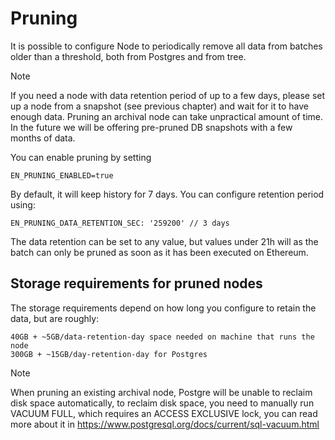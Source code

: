 # Pruning

It is possible to configure Node to periodically remove all data from batches older than a threshold, both from Postgres
and from tree.

> [!NOTE] 
> 
> If you need a node with data retention period of up to a few days, please set up a node from a snapshot (see
> previous chapter) and wait for it to have enough data. Pruning an archival node can take unpractical amount of time.
> In the future we will be offering pre-pruned DB snapshots with a few months of data.

You can enable pruning by setting

```
EN_PRUNING_ENABLED=true
```

By default, it will keep history for 7 days. You can configure retention period using:

```
EN_PRUNING_DATA_RETENTION_SEC: '259200' // 3 days
```

The data retention can be set to any value, but values under 21h will as the batch can only be pruned as soon as it has
been executed on Ethereum.

## Storage requirements for pruned nodes

The storage requirements depend on how long you configure to retain the data, but are roughly:

    40GB + ~5GB/data-retention-day space needed on machine that runs the node
    300GB + ~15GB/day-retention-day for Postgres

> [!NOTE] 
> 
> When pruning an existing archival node, Postgre will be unable to reclaim disk space automatically, to reclaim
> disk space, you need to manually run VACUUM FULL, which requires an ACCESS EXCLUSIVE lock, you can read more about it
> in https://www.postgresql.org/docs/current/sql-vacuum.html
